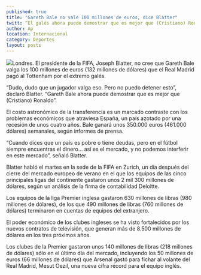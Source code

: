 ```yaml
---
published: true
title: "Gareth Bale no vale 100 millones de euros, dice Blatter"
twitt: “El galés ahora puede demostrar que es mejor que (Cristiano) Ronaldo”
author: Ap
location: Internacional
category: Deportes
layout: posts
---
```


![](http://i.imgur.com/fReeZKlm.jpg)Londres. El presidente de la FIFA, Joseph Blatter, no cree que Gareth Bale valga los 100 millones de euros (132 millones de dólares) que el Real Madrid pagó al Tottenham por el extremo galés.

“Dudo, dudo que un jugador valga eso. Pero no puedo detener esto”, declaró Blatter. “Gareth Bale ahora puede demostrar que es mejor que (Cristiano) Ronaldo”.

El costo astronómico de la transferencia es un marcado contraste con los problemas económicos que atraviesa España, un país azotado por una recesión de unos cuatro años. Bale ganará unos 350.000 euros (461.000 dólares) semanales, según informes de prensa.

“Cuando dices que un país es pobre o tiene deudas, pero en el fútbol siempre encuentras el dinero... así es el mercado, y no podemos interferir en este mercado”, señaló Blatter.

Blatter habló el martes en la sede de la FIFA en Zurich, un día después del cierre del mercado europeo de verano en el que los equipos de las cinco principales ligas del continente gastaron unos 2 mil 300 millones de dólares, según un análisis de la firma de contabilidad Deloitte.

Los equipos de la liga Premier inglesa gastaron 630 millones de libras (980 millones de dólares), de los que 490 millones de libras (760 millones de dólares) terminaron en cuentas de equipos del extranjero.

El poder económico de los clubes ingleses se ha visto fortalecidos por los nuevos contratos de televisión, que generan más de 8.500 millones de dólares en los tres próximos años.

Los clubes de la Premier gastaron unos 140 millones de libras (218 millones de dólares) sólo en el último día del mercado, incluyendo los 50 millones de euros (66 millones de dólares) que Arsenal gastó para fichar al volante del Real Madrid, Mesut Oezil, una nueva cifra récord para el equipo inglés.
